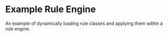 # Example Rule Engine

An example of dynamically loading rule classes and applying them within a rule engine.